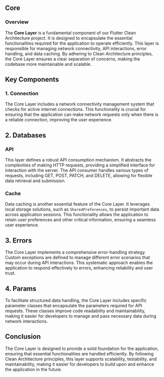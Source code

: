 ## Core 

### Overview

The **Core Layer** is a fundamental component of our Flutter Clean Architecture project. It is designed to encapsulate the essential functionalities required for the application to operate efficiently. This layer is responsible for managing network connectivity, API interactions, error handling, and data caching. By adhering to Clean Architecture principles, the Core Layer ensures a clear separation of concerns, making the codebase more maintainable and scalable.

## Key Components

### 1. Connection

The Core Layer includes a network connectivity management system that checks for active internet connections. This functionality is crucial for ensuring that the application can make network requests only when there is a reliable connection, improving the user experience.

## 2. Databases
### API
This layer defines a robust API consumption mechanism. It abstracts the complexities of making HTTP requests, providing a simplified interface for interaction with the server. The API consumer handles various types of requests, including GET, POST, PATCH, and DELETE, allowing for flexible data retrieval and submission.
### Cache
Data caching is another essential feature of the Core Layer. It leverages local storage solutions, such as `SharedPreferences`, to persist important data across application sessions. This functionality allows the application to retain user preferences and other critical information, ensuring a seamless user experience.

## 3. Errors
The Core Layer implements a comprehensive error-handling strategy. Custom exceptions are defined to manage different error scenarios that may occur during API interactions. This systematic approach enables the application to respond effectively to errors, enhancing reliability and user trust.

## 4. Params
To facilitate structured data handling, the Core Layer includes specific parameter classes that encapsulate the parameters required for API requests. These classes improve code readability and maintainability, making it easier for developers to manage and pass necessary data during network interactions.

## Conclusion

The Core Layer is designed to provide a solid foundation for the application, ensuring that essential functionalities are handled efficiently. By following Clean Architecture principles, this layer supports scalability, testability, and maintainability, making it easier for developers to build upon and enhance the application in the future.
